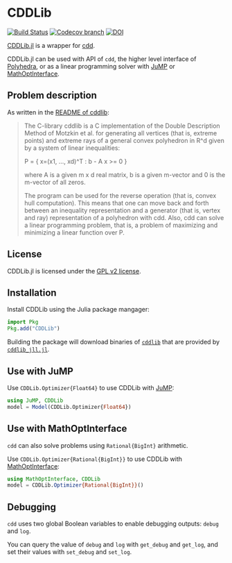 # CDDLib

[![Build Status](https://github.com/JuliaPolyhedra/CDDLib.jl/workflows/CI/badge.svg?branch=master)](https://github.com/JuliaPolyhedra/CDDLib.jl/actions?query=workflow%3ACI)
[![Codecov branch](http://codecov.io/github/JuliaPolyhedra/CDDLib.jl/coverage.svg?branch=master)](http://codecov.io/github/JuliaPolyhedra/CDDLib.jl?branch=master)
[![DOI](https://zenodo.org/badge/DOI/10.5281/zenodo.1214581.svg)](https://doi.org/10.5281/zenodo.1214581)

[CDDLib.jl](https://github.com/JuliaPolyhedra/CDDLib.jl) is a wrapper for
[cdd](https://www.inf.ethz.ch/personal/fukudak/cdd_home/).

CDDLib.jl can be used with API of `cdd`, the higher level interface of [Polyhedra](https://github.com/JuliaPolyhedra/Polyhedra.jl),
or as a linear programming solver with [JuMP](https://github.com/jump-dev/JuMP.jl)
or [MathOptInterface](https://github.com/jump-dev/MathOptInterface.jl).

## Problem description

As written in the [README of cddlib](https://github.com/cddlib/cddlib):

> The C-library  cddlib is a C implementation of the Double Description
> Method of Motzkin et al. for generating all vertices (that is, extreme points)
> and extreme rays of a general convex polyhedron in R^d given by a system
> of linear inequalities:
>
>    P = { x=(x1, ..., xd)^T :  b - A  x  >= 0 }
>
> where  A  is a given m x d real matrix, b is a given m-vector
> and 0 is the m-vector of all zeros.
>
> The program can be used for the reverse operation (that is, convex hull
> computation).  This means that  one can move back and forth between
> an inequality representation  and a generator (that is, vertex and ray)
> representation of a polyhedron with cdd.  Also, cdd can solve a linear
> programming problem, that is, a problem of maximizing and minimizing
> a linear function over P.

## License

CDDLib.jl is licensed under the [GPL v2 license](https://github.com/JuliaPolyhedra/CDDLib.jl/blob/master/LICENSE.md).

## Installation

Install CDDLib using the Julia package mangager:

```julia
import Pkg
Pkg.add("CDDLib")
```

Building the package will download binaries of [`cddlib`](https://github.com/cddlib/cddlib)
that are provided by [`cddlib_jll.jl`](https://github.com/JuliaBinaryWrappers/cddlib_jll.jl).

## Use with JuMP

Use `CDDLib.Optimizer{Float64}` to use CDDLib with [JuMP](https://github.com/jump-dev/JuMP.jl):

```julia
using JuMP, CDDLib
model = Model(CDDLib.Optimizer{Float64})
```

## Use with MathOptInterface

`cdd` can also solve problems using `Rational{BigInt}` arithmetic.

Use `CDDLib.Optimizer{Rational{BigInt}}` to use CDDLib with [MathOptInterface](https://github.com/jump-dev/MathOptInterface.jl):
```julia
using MathOptInterface, CDDLib
model = CDDLib.Optimizer{Rational{BigInt}}()
```

## Debugging

`cdd` uses two global Boolean variables to enable debugging outputs: `debug` and
`log`.

You can query the value of `debug` and `log` with `get_debug` and `get_log`,
and set their values with `set_debug` and `set_log`.
